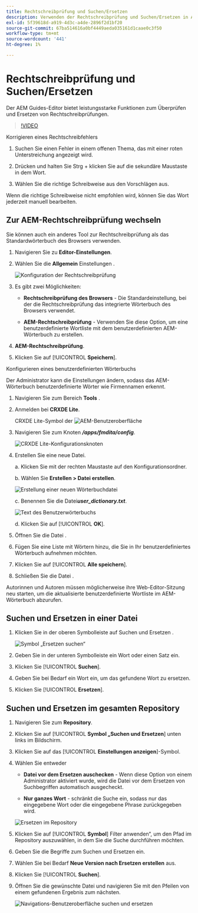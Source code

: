 ```yaml
---
title: Rechtschreibprüfung und Suchen/Ersetzen
description: Verwenden der Rechtschreibprüfung und Suchen/Ersetzen in AEM Guides
exl-id: 5f39618d-a919-4d3c-a4de-2896f2d1bf20
source-git-commit: 67ba514616a0bf4449aeda035161d1caae0c3f50
workflow-type: tm+mt
source-wordcount: '441'
ht-degree: 1%

---
```


# Rechtschreibprüfung und Suchen/Ersetzen

Der AEM Guides-Editor bietet leistungsstarke Funktionen zum Überprüfen und Ersetzen von Rechtschreibprüfungen.

>[!VIDEO](https://video.tv.adobe.com/v/342768?quality=12&learn=on)

Korrigieren eines Rechtschreibfehlers

1. Suchen Sie einen Fehler in einem offenen Thema, das mit einer roten Unterstreichung angezeigt wird.

1. Drücken und halten Sie Strg + klicken Sie auf die sekundäre Maustaste in dem Wort.

1. Wählen Sie die richtige Schreibweise aus den Vorschlägen aus.

Wenn die richtige Schreibweise nicht empfohlen wird, können Sie das Wort jederzeit manuell bearbeiten.

## Zur AEM-Rechtschreibprüfung wechseln

Sie können auch ein anderes Tool zur Rechtschreibprüfung als das Standardwörterbuch des Browsers verwenden.

1. Navigieren Sie zu **Editor-Einstellungen**.

1. Wählen Sie die **Allgemein** Einstellungen .

   ![Konfiguration der Rechtschreibprüfung](images/lesson-11/configure-dictionary.png)

1. Es gibt zwei Möglichkeiten:

   - **Rechtschreibprüfung des Browsers** - Die Standardeinstellung, bei der die Rechtschreibprüfung das integrierte Wörterbuch des Browsers verwendet.

   - **AEM-Rechtschreibprüfung** - Verwenden Sie diese Option, um eine benutzerdefinierte Wortliste mit dem benutzerdefinierten AEM-Wörterbuch zu erstellen.

1. **AEM-Rechtschreibprüfung**.

1. Klicken Sie auf [!UICONTROL **Speichern**].

Konfigurieren eines benutzerdefinierten Wörterbuchs

Der Administrator kann die Einstellungen ändern, sodass das AEM-Wörterbuch benutzerdefinierte Wörter wie Firmennamen erkennt.

1. Navigieren Sie zum Bereich **Tools** .

1. Anmelden bei **CRXDE Lite**.

   CRXDE Lite-Symbol der ![AEM-Benutzeroberfläche](images/lesson-11/crxde-lite.png)

1. Navigieren Sie zum Knoten **_/apps/fmdita/config_**.

   ![CRXDE Lite-Konfigurationsknoten](images/lesson-11/config-node.png)

1. Erstellen Sie eine neue Datei.

   a. Klicken Sie mit der rechten Maustaste auf den Konfigurationsordner.

   b. Wählen Sie **Erstellen > Datei erstellen**.

   ![Erstellung einer neuen Wörterbuchdatei](images/lesson-11/new-dictionary-file.png)

   c. Benennen Sie die Datei _&#x200B;**user_dictionary.txt**&#x200B;_.

   ![Text des Benutzerwörterbuchs](images/lesson-11/user-dictionary.png)

   d. Klicken Sie auf [!UICONTROL **OK**].

1. Öffnen Sie die Datei .

1. Fügen Sie eine Liste mit Wörtern hinzu, die Sie in Ihr benutzerdefiniertes Wörterbuch aufnehmen möchten.

1. Klicken Sie auf [!UICONTROL **Alle speichern**].

1. Schließen Sie die Datei .

Autorinnen und Autoren müssen möglicherweise ihre Web-Editor-Sitzung neu starten, um die aktualisierte benutzerdefinierte Wortliste im AEM-Wörterbuch abzurufen.

## Suchen und Ersetzen in einer Datei

1. Klicken Sie in der oberen Symbolleiste auf Suchen und Ersetzen .

   ![Symbol „Ersetzen suchen“](images/lesson-11/find-replace-icon.png)

1. Geben Sie in der unteren Symbolleiste ein Wort oder einen Satz ein.

1. Klicken Sie [!UICONTROL **Suchen**].

1. Geben Sie bei Bedarf ein Wort ein, um das gefundene Wort zu ersetzen.

1. Klicken Sie [!UICONTROL **Ersetzen**].

## Suchen und Ersetzen im gesamten Repository

1. Navigieren Sie zum **Repository**.

1. Klicken Sie auf [!UICONTROL **Symbol „Suchen und Ersetzen**] unten links im Bildschirm.

1. Klicken Sie auf das [!UICONTROL **Einstellungen anzeigen**]-Symbol.

1. Wählen Sie entweder

   - **Datei vor dem Ersetzen auschecken** - Wenn diese Option von einem Administrator aktiviert wurde, wird die Datei vor dem Ersetzen von Suchbegriffen automatisch ausgecheckt.

   - **Nur ganzes Wort** - schränkt die Suche ein, sodass nur das eingegebene Wort oder die eingegebene Phrase zurückgegeben wird.

   ![Ersetzen im Repository](images/lesson-11/repository-find-replace.png)

1. Klicken Sie auf [!UICONTROL **Symbol**] Filter anwenden“, um den Pfad im Repository auszuwählen, in dem Sie die Suche durchführen möchten.

1. Geben Sie die Begriffe zum Suchen und Ersetzen ein.

1. Wählen Sie bei Bedarf **Neue Version nach Ersetzen erstellen** aus.

1. Klicken Sie [!UICONTROL **Suchen**].

1. Öffnen Sie die gewünschte Datei und navigieren Sie mit den Pfeilen von einem gefundenen Ergebnis zum nächsten.

   ![Navigations-Benutzeroberfläche suchen und ersetzen](images/lesson-11/find-replace-navigation.png)
